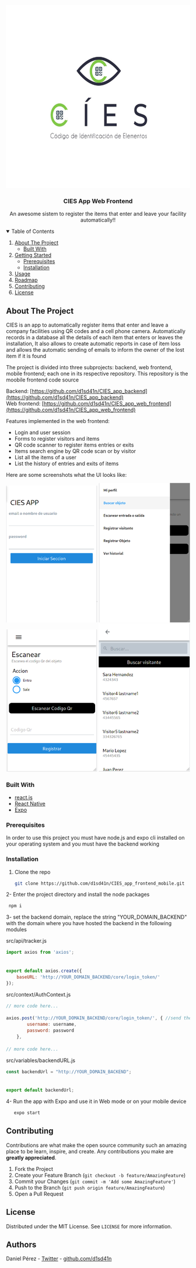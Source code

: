 <!-- PROJECT LOGO -->
<br />
<p align="center">
  <a href="https://github.com/d1sd41n/CIES_app_web_frontend">
    <img src="images/logo.jpeg" alt="Logo" width="700" height="500">
  </a>

  <h3 align="center">CIES App Web Frontend</h3>

  <p align="center">
    An awesome sistem to register the items that enter and leave your facility automatically!!
    <br />
  </p>
</p>

<!-- TABLE OF CONTENTS -->
<details open="open">
  <summary>Table of Contents</summary>
  <ol>
    <li>
      <a href="#about-the-project">About The Project</a>
      <ul>
        <li><a href="#built-with">Built With</a></li>
      </ul>
    </li>
    <li>
      <a href="#getting-started">Getting Started</a>
      <ul>
        <li><a href="#prerequisites">Prerequisites</a></li>
        <li><a href="#installation">Installation</a></li>
      </ul>
    </li>
    <li><a href="#usage">Usage</a></li>
    <li><a href="#roadmap">Roadmap</a></li>
    <li><a href="#contributing">Contributing</a></li>
    <li><a href="#license">License</a></li>
  </ol>
</details>



<!-- ABOUT THE PROJECT -->
## About The Project

CIES is an app to automatically register items that enter and leave a company facilities using QR codes and a cell phone camera. Automatically records in a database all the details of each item that enters or leaves the installation, It also allows to create automatic reports in case of item loss and allows the automatic sending of emails to inform the owner of the lost item if it is found


The project is divided into three subprojects: backend, web frontend, mobile frontend; each one in its respective repository. 
This repository is the moobile frontend code source

Backend: [https://github.com/d1sd41n/CIES_app_backend](https://github.com/d1sd41n/CIES_app_backend)  
Web frontend: [https://github.com/d1sd41n/CIES_app_web_frontend](https://github.com/d1sd41n/CIES_app_web_frontend)

Features implemented in the web frontend:
* Login and user session
* Forms to register visitors and items
* QR code scanner to register items entries or exits
* Items search engine by QR code scan or by visitor
* List all the items of a user
* List the history of entries and exits of items

Here are some screenshots what the UI looks like:

<p float="left">
  <img src="images/login.png" width="250"/>
  <img src="images/sidemenu.png" width="250"/> 
  <img src="images/escanear.png" width="250"/>
  <img src="images/buscar.png" width="250"/>
</p>

### Built With

* [react.js](https://reactjs.org/)
* [React Native](https://reactnative.dev/)
* [Expo](https://expo.io/)
<!-- GETTING STARTED -->

### Prerequisites

In order to use this project you must have node.js and expo cli installed on your operating system and you must have the backend working

### Installation

1. Clone the repo
   ```sh
   git clone https://github.com/d1sd41n/CIES_app_frontend_mobile.git
   ```
2- Enter the project directory and install the node packages
  ```sh
   npm i
   ```
3- set the backend domain, replace the string "YOUR_DOMAIN_BACKEND" with the domain where you have hosted the backend in the following modules

src/api/tracker.js
```js
import axios from 'axios';


export default axios.create({
    baseURL: 'http://YOUR_DOMAIN_BACKEND/core/login_token/'
});
```
src/context/AuthContext.js
```js
// more code here...

axios.post('http://YOUR_DOMAIN_BACKEND/core/login_token/', { //send the login to the server
        username: username,
        password: password
    },
 
// more code here...
```

src/variables/backendURL.js
```js
const backendUrl = "http://YOUR_DOMAIN_BACKEND";


export default backendUrl;

```

4- Run the app with Expo and use it in Web mode or on your mobile device

```sh
   expo start
   ```
 <!-- CONTRIBUTING -->
## Contributing

Contributions are what make the open source community such an amazing place to be learn, inspire, and create. Any contributions you make are **greatly appreciated**.

1. Fork the Project
2. Create your Feature Branch (`git checkout -b feature/AmazingFeature`)
3. Commit your Changes (`git commit -m 'Add some AmazingFeature'`)
4. Push to the Branch (`git push origin feature/AmazingFeature`)
5. Open a Pull Request



<!-- LICENSE -->
## License

Distributed under the MIT License. See `LICENSE` for more information.



<!-- CONTACT -->
## Authors

Daniel Pérez - [Twitter](https://twitter.com/1l_dan) - [github.com/d1sd41n](https://github.com/d1sd41n) 
